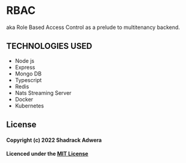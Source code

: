 # RBAC

aka Role Based Access Control as a prelude to multitenancy backend.

## TECHNOLOGIES USED
- Node js
- Express
- Mongo DB
- Typescript
- Redis
- Nats Streaming Server
- Docker
- Kubernetes

## License

#### Copyright (c) 2022 Shadrack Adwera

#### Licenced under the [MIT License](LICENCE)